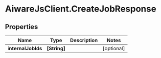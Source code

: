 # AiwareJsClient.CreateJobResponse

## Properties

Name | Type | Description | Notes
------------ | ------------- | ------------- | -------------
**internalJobIds** | **[String]** |  | [optional] 


